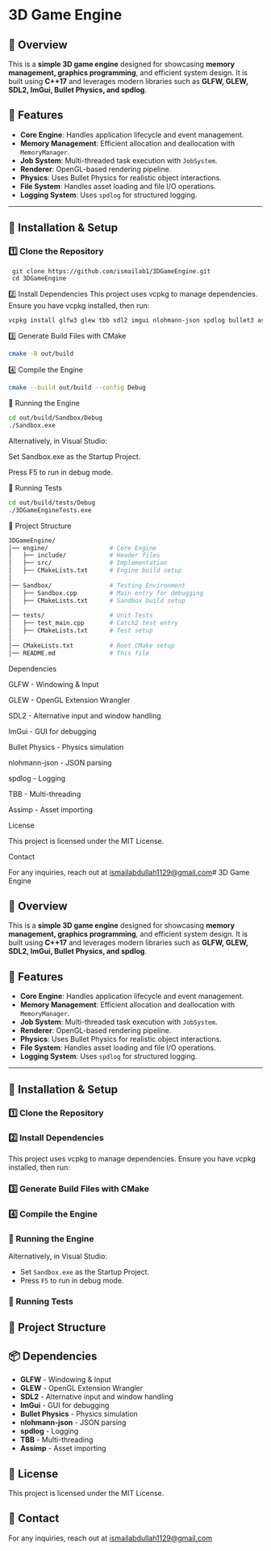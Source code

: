 ﻿# 3D Game Engine

## 📌 Overview
This is a **simple 3D game engine** designed for showcasing **memory management, graphics programming**, and efficient system design. It is built using **C++17** and leverages modern libraries such as **GLFW, GLEW, SDL2, ImGui, Bullet Physics, and spdlog**.

## 🎯 Features
- **Core Engine**: Handles application lifecycle and event management.
- **Memory Management**: Efficient allocation and deallocation with `MemoryManager`.
- **Job System**: Multi-threaded task execution with `JobSystem`.
- **Renderer**: OpenGL-based rendering pipeline.
- **Physics**: Uses Bullet Physics for realistic object interactions.
- **File System**: Handles asset loading and file I/O operations.
- **Logging System**: Uses `spdlog` for structured logging.

---

## 🔧 Installation & Setup

### **1️⃣ Clone the Repository**

```
 git clone https://github.com/ismailab1/3DGameEngine.git
 cd 3DGameEngine
```

2️⃣ Install Dependencies
 This project uses vcpkg to manage dependencies. Ensure you have vcpkg installed, then run:

 ```sh
 vcpkg install glfw3 glew tbb sdl2 imgui nlohmann-json spdlog bullet3 assimp
 ```

3️⃣ Generate Build Files with CMake

 ```sh
 cmake -B out/build
 ```

4️⃣ Compile the Engine

 ```sh
 cmake --build out/build --config Debug
 ```

 🚀 Running the Engine

 ```sh
 cd out/build/Sandbox/Debug
./Sandbox.exe
```

Alternatively, in Visual Studio:

Set Sandbox.exe as the Startup Project.

Press F5 to run in debug mode.

🧪 Running Tests
```sh
cd out/build/tests/Debug
./3DGameEngineTests.exe
```
📁 Project Structure
```sh
3DGameEngine/
│── engine/                 # Core Engine
│   ├── include/            # Header files
│   ├── src/                # Implementation
│   ├── CMakeLists.txt      # Engine build setup
│
│── Sandbox/                # Testing Environment
│   ├── Sandbox.cpp         # Main entry for debugging
│   ├── CMakeLists.txt      # Sandbox build setup
│
│── tests/                  # Unit Tests
│   ├── test_main.cpp       # Catch2 test entry
│   ├── CMakeLists.txt      # Test setup
│
│── CMakeLists.txt          # Root CMake setup
│── README.md               # This file
```

Dependencies

GLFW - Windowing & Input

GLEW - OpenGL Extension Wrangler

SDL2 - Alternative input and window handling

ImGui - GUI for debugging

Bullet Physics - Physics simulation

nlohmann-json - JSON parsing

spdlog - Logging

TBB - Multi-threading

Assimp - Asset importing

 License

This project is licensed under the MIT License.

Contact

For any inquiries, reach out at ismailabdullah1129@gmail.com# 3D Game Engine

## 📌 Overview
This is a **simple 3D game engine** designed for showcasing **memory management, graphics programming**, and efficient system design. It is built using **C++17** and leverages modern libraries such as **GLFW, GLEW, SDL2, ImGui, Bullet Physics, and spdlog**.

## 🎯 Features
- **Core Engine**: Handles application lifecycle and event management.
- **Memory Management**: Efficient allocation and deallocation with `MemoryManager`.
- **Job System**: Multi-threaded task execution with `JobSystem`.
- **Renderer**: OpenGL-based rendering pipeline.
- **Physics**: Uses Bullet Physics for realistic object interactions.
- **File System**: Handles asset loading and file I/O operations.
- **Logging System**: Uses `spdlog` for structured logging.

---

## 🔧 Installation & Setup

### 1️⃣ Clone the Repository
### 2️⃣ Install Dependencies
This project uses vcpkg to manage dependencies. Ensure you have vcpkg installed, then run:
### 3️⃣ Generate Build Files with CMake
### 4️⃣ Compile the Engine
### 🚀 Running the Engine
Alternatively, in Visual Studio:
- Set `Sandbox.exe` as the Startup Project.
- Press `F5` to run in debug mode.

### 🧪 Running Tests
## 📁 Project Structure
## 📦 Dependencies
- **GLFW** - Windowing & Input
- **GLEW** - OpenGL Extension Wrangler
- **SDL2** - Alternative input and window handling
- **ImGui** - GUI for debugging
- **Bullet Physics** - Physics simulation
- **nlohmann-json** - JSON parsing
- **spdlog** - Logging
- **TBB** - Multi-threading
- **Assimp** - Asset importing

## 📄 License
This project is licensed under the MIT License.

## 📧 Contact
For any inquiries, reach out at ismailabdullah1129@gmail.com
